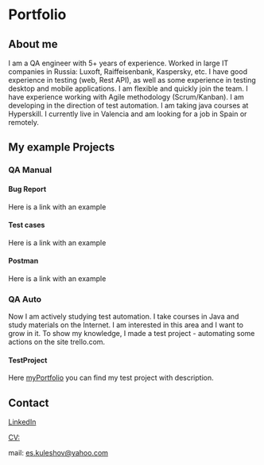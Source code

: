 # Portfolio
## About me
I am a QA engineer with 5+ years of experience. Worked in large IT companies in Russia: Luxoft, Raiffeisenbank, Kaspersky, etc. I have good experience in testing (web, Rest API), as well as some experience in testing desktop and mobile applications. I am flexible and quickly join the team. I have experience working with Agile methodology (Scrum/Kanban). I am developing in the direction of test automation. I am taking java courses at Hyperskill. I currently live in Valencia and am looking for a job in Spain or remotely.
## My example Projects
### QA Manual
#### Bug Report
Here is a link with an example
#### Test cases
Here is a link with an example
#### Postman
Here is a link with an example
### QA Auto
Now I am actively studying test automation. I take courses in Java and study materials on the Internet. I am interested in this area and I want to grow in it. To show my knowledge, I made a test project - automating some actions on the site trello.com.
#### TestProject
Here [myPortfolio](https://github.com/KuleshovES/myPortfolio) you can find my test project with description. 
## Contact
[LinkedIn](www.linkedin.com/in/evgenii-kuleshov)

[CV:](https://github.com/KuleshovES/KuleshovES/blob/main/CV%20Evgenii%20Kuleshov.pdf) 

mail: es.kuleshov@yahoo.com

